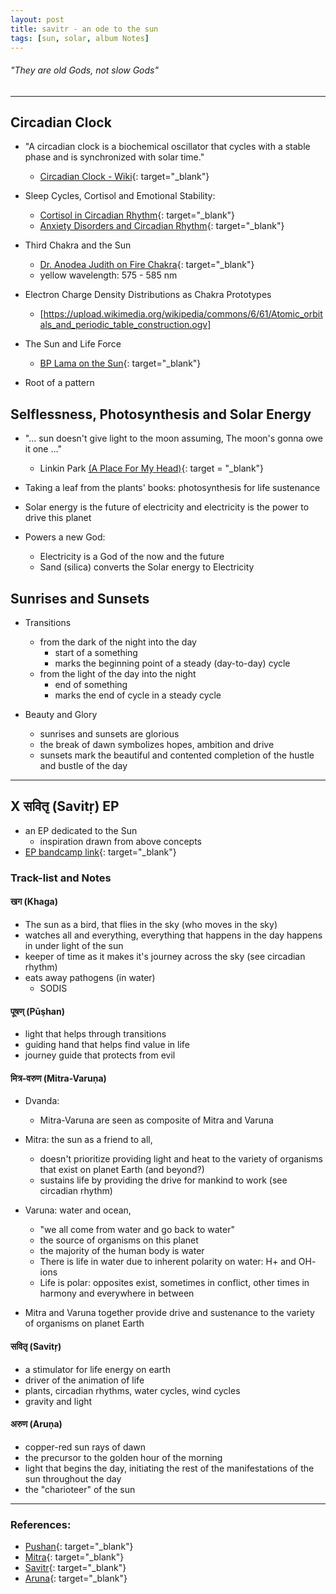 ```yaml
---
layout: post
title: savitr - an ode to the sun
tags: [sun, solar, album Notes]
---
```


###### "They are old Gods, not slow Gods"


***

##  Circadian Clock

- "A circadian clock is a biochemical oscillator that cycles with a stable phase and is synchronized with solar time."
    - [Circadian Clock - Wiki](https://en.wikipedia.org/wiki/Circadian_clock){: target="_blank"}

- Sleep Cycles, Cortisol and Emotional Stability:
    - [Cortisol in Circadian Rhythm](https://www.ncbi.nlm.nih.gov/pmc/articles/PMC3475279/){: target="_blank"}
    - [Anxiety Disorders and Circadian Rhythm](https://www.medicographia.com/2013/01/anxiety-disorders-and-circadian-rhythms/){: target="_blank"}

- Third Chakra and the Sun
    - [Dr. Anodea Judith on Fire Chakra](https://anodeajudith.com/chakra-three/){: target="_blank"}
    - yellow wavelength: 575 - 585 nm

- Electron Charge Density Distributions as Chakra Prototypes
    - [https://upload.wikimedia.org/wikipedia/commons/6/61/Atomic_orbitals_and_periodic_table_construction.ogv]

- The Sun and Life Force 
    - [BP Lama on the Sun](http://www.barbarapijan.com/bpa/Graha/Surya/1Surya_main_page.htm){: target="_blank"}

- Root of a pattern
    
## Selflessness, Photosynthesis and Solar Energy

- "... sun doesn't give light to the moon assuming, The moon's gonna owe it one ..." 
    - Linkin Park [(A Place For My Head)](http://www.metrolyrics.com/a-place-for-my-head-lyrics-linkin-park.html){: target = "_blank"}

- Taking a leaf from the plants' books: photosynthesis for life sustenance
- Solar energy is the future of electricity and electricity is the power to drive this planet

- Powers a new God:
    - Electricity is a God of the now and the future
    - Sand (silica) converts the Solar energy to Electricity
    

## Sunrises and Sunsets

- Transitions 
    - from the dark of the night into the day 
        - start of a something 
        - marks the beginning point of a steady (day-to-day) cycle
    - from the light of the day into the night 
        - end of something 
        - marks the end of cycle in a steady cycle

- Beauty and Glory
    - sunrises and sunsets are glorious 
    - the break of dawn symbolizes hopes, ambition and drive
    - sunsets mark the beautiful and contented completion of the hustle and bustle of the day


***

## X सवितृ (Savitṛ) EP

- an EP dedicated to the Sun    
    - inspiration drawn from above concepts 
- [EP bandcamp link](https://numoonchld.bandcamp.com/album/x-savit){: target="_blank"}


### Track-list and Notes


#### खग (Khaga)

- The sun as a bird, that flies in the sky (who moves in the sky)
- watches all and everything, everything that happens in the day happens in under light of the sun
- keeper of time as it makes it's journey across the sky (see circadian rhythm)
- eats away pathogens (in water)
  - SODIS

#### पूषण् (Pūşhan)

- light that helps through transitions
- guiding hand that helps find value in life 
- journey guide that protects from evil 

#### मित्र​-​वरुण (Mitra​-​Varuṇa)

- Dvanda: 
    - Mitra-Varuna are seen as composite of Mitra and Varuna

- Mitra: the sun as a friend to all, 
    - doesn't prioritize providing light and heat to the variety of organisms that exist on planet Earth (and beyond?)
    - sustains life by providing the drive for mankind to work (see circadian rhythm)
    
- Varuna: water and ocean, 
    - "we all come from water and go back to water"
    - the source of organisms on this planet
    - the majority of the human body is water
    - There is life in water due to inherent polarity on water: H+ and OH- ions
    - Life is polar: opposites exist, sometimes in conflict, other times in harmony and everywhere in between 

- Mitra and Varuna together provide drive and sustenance to the variety of organisms on planet Earth 


#### सवितृ (Savitṛ)

- a stimulator for life energy on earth 
- driver of the animation of life
- plants, circadian rhythms, water cycles, wind cycles
- gravity and light

#### अरुण (Aruṇa)

- copper-red sun rays of dawn
- the precursor to the golden hour of the morning
- light that begins the day, initiating the rest of the manifestations of the sun throughout the day
- the "charioteer" of the sun 

***

### References:

- [Pushan](https://deity-of-the-week.blogspot.com/2011/11/pusan.html){: target="_blank"}
- [Mitra](http://sacred-texts.com/hin/rigveda/rv03059.htm){: target="_blank"}
- [Savitr](http://spokensanskrit.org/index.php?mode=3&script=hk&tran_input=savitr&direct=au&anz=100){: target="_blank"}
- [Aruna](http://www.apamnapat.com/entities/Aruna.html){: target="_blank"}

